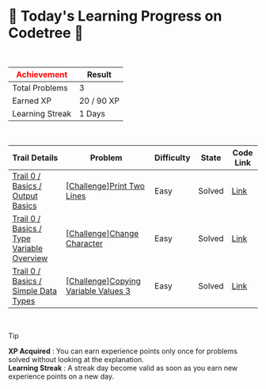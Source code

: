 # 🌲 Today's Learning Progress on Codetree 🌲

<br />

| <span style="color:red;display:block;text-align:center;"> **Achievement**</span> | Result |
|---|---|
|Total Problems| 3 |
| Earned XP | 20 / 90 XP |
| Learning Streak | 1 Days |

<br />

|Trail Details|Problem|Difficulty|State|Code Link|
|---|---|---|---|---|
|[Trail 0 / Basics / Output Basics](https://www.codetree.ai/trail-info/codetree-101/)|[[Challenge]Print Two Lines](https://www.codetree.ai/trails/complete/curated-cards/nl-pre-output-basics-1/)|Easy|Solved|[Link](https://github.com/UngJiShin/codetree/blob/main/250319/2%EC%A4%84%20%EC%B6%9C%EB%A0%A5/print-two-lines.py)|
|[Trail 0 / Basics / Type Variable Overview](https://www.codetree.ai/trail-info/codetree-101/)|[[Challenge]Change Character](https://www.codetree.ai/trails/complete/curated-cards/nl-pre-type-variable-overview-1/)|Easy|Solved|[Link](https://github.com/UngJiShin/codetree/blob/main/250319/%EB%AC%B8%EC%9E%90%20%EB%B3%80%EA%B2%BD%ED%95%98%EA%B8%B0/change-charater.py)|
|[Trail 0 / Basics / Simple Data Types](https://www.codetree.ai/trail-info/codetree-101/)|[[Challenge]Copying Variable Values 3](https://www.codetree.ai/trails/complete/curated-cards/nl-pre-simple-data-types-1/)|Easy|Solved|[Link](https://github.com/UngJiShin/codetree/blob/main/250319/%EB%B3%80%EC%88%98%20%EA%B0%92%20%EB%B3%B5%EC%82%AC%ED%95%98%EA%B8%B0%203/copying-variable-values-3.cpp)|


<br />

> [!TIP]
> **XP Acquired** : You can earn experience points only once for problems solved without looking at the explanation.  
> **Learning Streak** : A streak day become valid as soon as you earn new experience points on a new day.

